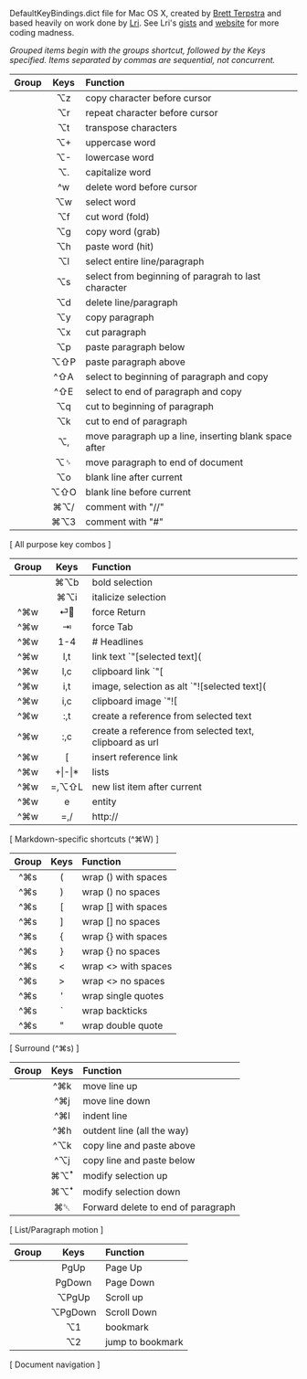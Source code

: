 DefaultKeyBindings.dict file for Mac OS X, created by [Brett Terpstra][] and based heavily on work done by [Lri][lrikeys]. See Lri's [gists][lrigists] and [website][lriweb] for more coding madness.

[lrikeys]: http://www.cs.helsinki.fi/u/lranta/keybindings/
[lriweb]: http://www.cs.helsinki.fi/u/lranta/
[lrigists]: https://gist.github.com/Lri
[brett terpstra]: http://brettterpstra.com

*Grouped items begin with the groups shortcut, followed by the Keys specified. Items separated by commas are sequential, not concurrent.*

|   Group   |           Keys          | Function                                                |  
| :-------: | :---------------------: | :------------------------------------------------------ |  
|           |        &#x2325;z        | copy character before cursor                            |  
|           |        &#x2325;r        | repeat character before cursor                          |  
|           |        &#x2325;t        | transpose characters                                    |  
|           |        &#x2325;+        | uppercase word                                          |  
|           |        &#x2325;-        | lowercase word                                          |  
|           |        &#x2325;.        | capitalize word                                         |  
|           |            ^w           | delete word before cursor                               |  
|           |        &#x2325;w        | select word                                             |  
|           |        &#x2325;f        | cut word (fold)                                         |  
|           |        &#x2325;g        | copy word (grab)                                        |  
|           |        &#x2325;h        | paste word (hit)                                        |  
|           |        &#x2325;l        | select entire line/paragraph                            |  
|           |        &#x2325;s        | select from beginning of paragrah to last character     |  
|           |        &#x2325;d        | delete line/paragraph                                   |  
|           |        &#x2325;y        | copy paragraph                                          |  
|           |        &#x2325;x        | cut paragraph                                           |  
|           |        &#x2325;p        | paste paragraph below                                   |  
|           |    &#x2325;&#x21E7;P    | paste paragraph above                                   |  
|           |        ^&#x21E7;A       | select to beginning of paragraph and copy               |  
|           |        ^&#x21E7;E       | select to end of paragraph and copy                     |  
|           |        &#x2325;q        | cut to beginning of paragraph                           |  
|           |        &#x2325;k        | cut to end of paragraph                                 |  
|           |        &#x2325;,        | move paragraph up a line, inserting blank space after   |  
|           |     &#x2325;&#x2420;    | move paragraph to end of document                       |  
|           |        &#x2325;o        | blank line after current                                |  
|           |    &#x2325;&#x21E7;O    | blank line before current                               |  
|           |    &#x2318;&#x2325;/    | comment with "//"                                       |  
|           |    &#x2318;&#x2325;3    | comment with "#"                                        |  
[ All purpose key combos ]


|   Group   |           Keys          | Function                                                |  
|   :---:   |           :--:          | :-------                                                |  
|           |    &#x2318;&#x2325;b    | bold selection                                          |  
|           |    &#x2318;&#x2325;i    | italicize selection                                     |  
|^&#x2318;w |        &#x23CE;        | force Return                                            |  
|^&#x2318;w |         &#x21E5;        | force Tab                                               |  
|^&#x2318;w |           1-4           | # Headlines                                             |  
|^&#x2318;w |           l,t           | link text `"[selected text](                            | )"`                                  |  
|^&#x2318;w |           l,c           | clipboard link `"[                                      | selected text](clipboard contents)"` |  
|^&#x2318;w |           i,t           | image, selection as alt `"![selected text](             | )"`                                  |  
|^&#x2318;w |           i,c           | clipboard image `"![                                    | selected text](clipboard contents)"` |  
|^&#x2318;w |           :,t           | create a reference from selected text                   |  
|^&#x2318;w |           :,c           | create a reference from selected text, clipboard as url |  
|^&#x2318;w |            [            | insert reference link                                   |  
|^&#x2318;w |            +\|-\|*  | lists |  
|^&#x2318;w |   =,&#x2325;&#x21E7;L   | new list item after current                             |  
|^&#x2318;w |            e            | entity                                                  |  
|^&#x2318;w |           =,/           | http://                                                 |  
[ Markdown-specific shortcuts (^&#x2318;W) ]


|   Group   |           Keys          | Function                                                |  
|   :---:   |           :--:          | :-------                                                |  
|^&#x2318;s |            (            | wrap () with spaces                                     |  
|^&#x2318;s |            )            | wrap () no spaces                                       |  
|^&#x2318;s |            \[            | wrap [] with spaces                                     |  
|^&#x2318;s |            \]            | wrap [] no spaces                                       |  
|^&#x2318;s |            {            | wrap {} with spaces                                     |  
|^&#x2318;s |            }            | wrap {} no spaces                                       |  
|^&#x2318;s |            <            | wrap <> with spaces                                     |  
|^&#x2318;s |            >            | wrap <> no spaces                                       |  
|^&#x2318;s |            '            | wrap single quotes                                      |  
|^&#x2318;s |            `            | wrap backticks                                          |  
|^&#x2318;s |            "            | wrap double quote                                       |  
[ Surround (^&#x2318;s) ]


|   Group   |           Keys          | Function                                                |  
|   :---:   |           :--:          | :-------                                                |  
|           |        ^&#x2318;k       | move line up                                            |  
|           |        ^&#x2318;j       | move line down                                          |  
|           |        ^&#x2318;l       | indent line                                             |  
|           |        ^&#x2318;h       | outdent line (all the way)                              |  
|           |        ^&#x2325;k       | copy line and paste above                               |  
|           |        ^&#x2325;j       | copy line and paste below                               |  
|           | &#x2318;&#x2325;&#xA71B;| modify selection up                                     |  
|           | &#x2318;&#x2325;&#xA71C;| modify selection down                                   |  
|           |     &#x2318;&#x2421;    | Forward delete to end of paragraph                      |  
[ List/Paragraph motion ]


| Group |      Keys     | Function         |  
| :---: | :-----------: | :--------------- |  
|       |      PgUp     | Page Up          |  
|       |     PgDown    | Page Down        |  
|       |  &#x2325;PgUp | Scroll up        |  
|       | &#x2325;PgDown| Scroll Down      |  
|       |   &#x2325;1   | bookmark         |  
|       |   &#x2325;2   | jump to bookmark |  
[ Document navigation ]